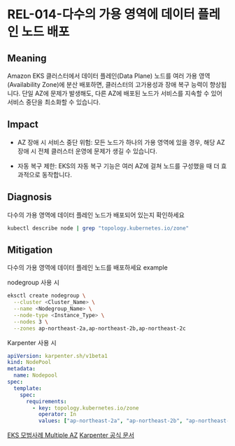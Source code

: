 # REL-014-다수의 가용 영역에 데이터 플레인 노드 배포

## Meaning
Amazon EKS 클러스터에서 데이터 플레인(Data Plane) 노드를 여러 가용 영역(Availability Zone)에 분산 배포하면, 클러스터의 고가용성과 장애 복구 능력이 향상됩니다. 단일 AZ에 문제가 발생해도, 다른 AZ에 배포된 노드가 서비스를 지속할 수 있어 서비스 중단을 최소화할 수 있습니다.

## Impact
- AZ 장애 시 서비스 중단 위험: 모든 노드가 하나의 가용 영역에 있을 경우, 해당 AZ 장애 시 전체 클러스터 운영에 문제가 생길 수 있습니다.

- 자동 복구 제한: EKS의 자동 복구 기능은 여러 AZ에 걸쳐 노드를 구성했을 때 더 효과적으로 동작합니다.

## Diagnosis
다수의 가용 영역에 데이터 플레인 노드가 배포되어 있는지 확인하세요

```bash
kubectl describe node | grep "topology.kubernetes.io/zone"
```

## Mitigation
다수의 가용 영역에 데이터 플레인 노드를 배포하세요
example

nodegroup 사용 시
```bash
eksctl create nodegroup \
  --cluster <Cluster_Name> \
  --name <Nodegroup_Name> \
  --node-type <Instance_Type> \
  --nodes 3 \
  --zones ap-northeast-2a,ap-northeast-2b,ap-northeast-2c
```

Karpenter 사용 시
```yaml
apiVersion: karpenter.sh/v1beta1
kind: NodePool
metadata:
  name: Nodepool
spec:
  template:
    spec:
      requirements:
        - key: topology.kubernetes.io/zone
          operator: In
          values: ["ap-northeast-2a", "ap-northeast-2b", "ap-northeast-2c"]
```

[EKS 모범사례 Multiple AZ](https://docs.aws.amazon.com/eks/latest/best-practices/data-plane.html)
[Karpenter 공식 문서](https://karpenter.sh/docs/concepts/nodepools/)